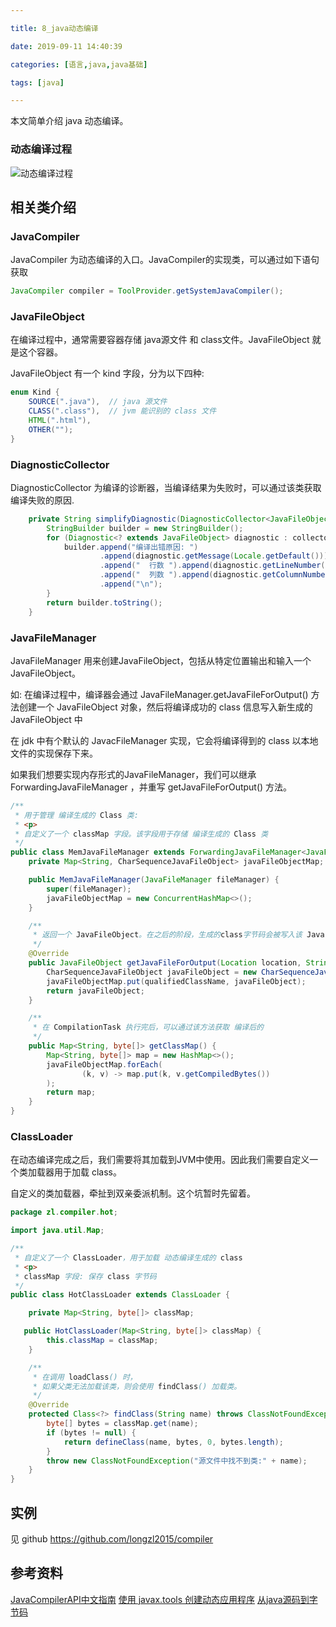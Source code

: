 ```yaml
---

title: 8_java动态编译

date: 2019-09-11 14:40:39

categories: [语言,java,java基础]

tags: [java]

---
```


本文简单介绍 java 动态编译。 

<!--more-->

### 动态编译过程

![动态编译过程](/images/8_java动态编译/动态编译过程.png)

## 相关类介绍

### JavaCompiler

JavaCompiler 为动态编译的入口。JavaCompiler的实现类，可以通过如下语句获取

```java
JavaCompiler compiler = ToolProvider.getSystemJavaCompiler();
```

### JavaFileObject

在编译过程中，通常需要容器存储 java源文件 和 class文件。JavaFileObject 就是这个容器。

JavaFileObject 有一个 kind 字段，分为以下四种:

```java
enum Kind {
    SOURCE(".java"),  // java 源文件
    CLASS(".class"),  // jvm 能识别的 class 文件
    HTML(".html"),   
    OTHER("");
}
```

### DiagnosticCollector

DiagnosticCollector 为编译的诊断器，当编译结果为失败时，可以通过该类获取 编译失败的原因.

```java
    private String simplifyDiagnostic(DiagnosticCollector<JavaFileObject> collector) {
        StringBuilder builder = new StringBuilder();
        for (Diagnostic<? extends JavaFileObject> diagnostic : collector.getDiagnostics()) {
            builder.append("编译出错原因: ")
                    .append(diagnostic.getMessage(Locale.getDefault())).append("\n")
                    .append("  行数 ").append(diagnostic.getLineNumber()).append("\n")
                    .append("  列数 ").append(diagnostic.getColumnNumber()).append("\n")
                    .append("\n");
        }
        return builder.toString();
    }
```

### JavaFileManager

JavaFileManager 用来创建JavaFileObject，包括从特定位置输出和输入一个 JavaFileObject。

如: 在编译过程中，编译器会通过 JavaFileManager.getJavaFileForOutput() 方法创建一个 JavaFileObject 对象，然后将编译成功的 class 信息写入新生成的 JavaFileObject 中

在 jdk 中有个默认的 JavacFileManager 实现，它会将编译得到的 class 以本地文件的实现保存下来。

如果我们想要实现内存形式的JavaFileManager，我们可以继承 ForwardingJavaFileManager ，并重写 getJavaFileForOutput() 方法。

```java
/**
 * 用于管理 编译生成的 Class 类:
 * <p>
 * 自定义了一个 classMap 字段。该字段用于存储 编译生成的 Class 类
 */
public class MemJavaFileManager extends ForwardingJavaFileManager<JavaFileManager> {
    private Map<String, CharSequenceJavaFileObject> javaFileObjectMap;

    public MemJavaFileManager(JavaFileManager fileManager) {
        super(fileManager);
        javaFileObjectMap = new ConcurrentHashMap<>();
    }

    /**
     * 返回一个 JavaFileObject。在之后的阶段，生成的class字节码会被写入该 JavaFileObject 中。
     */
    @Override
    public JavaFileObject getJavaFileForOutput(Location location, String qualifiedClassName, JavaFileObject.Kind kind, FileObject sibling) {
        CharSequenceJavaFileObject javaFileObject = new CharSequenceJavaFileObject(qualifiedClassName, kind);
        javaFileObjectMap.put(qualifiedClassName, javaFileObject);
        return javaFileObject;
    }

    /**
     * 在 CompilationTask 执行完后，可以通过该方法获取 编译后的
     */
    public Map<String, byte[]> getClassMap() {
        Map<String, byte[]> map = new HashMap<>();
        javaFileObjectMap.forEach(
                (k, v) -> map.put(k, v.getCompiledBytes())
        );
        return map;
    }
}
```

### ClassLoader

在动态编译完成之后，我们需要将其加载到JVM中使用。因此我们需要自定义一个类加载器用于加载 class。

自定义的类加载器，牵扯到双亲委派机制。这个坑暂时先留着。

```java
package zl.compiler.hot;

import java.util.Map;

/**
 * 自定义了一个 ClassLoader，用于加载 动态编译生成的 class
 * <p>
 * classMap 字段: 保存 class 字节码
 */
public class HotClassLoader extends ClassLoader {

    private Map<String, byte[]> classMap;

   public HotClassLoader(Map<String, byte[]> classMap) {
        this.classMap = classMap;
    }

    /**
     * 在调用 loadClass() 时，
     * 如果父类无法加载该类，则会使用 findClass() 加载类。
     */
    @Override
    protected Class<?> findClass(String name) throws ClassNotFoundException {
        byte[] bytes = classMap.get(name);
        if (bytes != null) {
            return defineClass(name, bytes, 0, bytes.length);
        }
        throw new ClassNotFoundException("源文件中找不到类:" + name);
    }
}

```

## 实例

见 github https://github.com/longzl2015/compiler



## 参考资料

[JavaCompilerAPI中文指南](http://pfmiles.github.io/blog/dynamic-java/)
[使用 javax.tools 创建动态应用程序](https://www.ibm.com/developerworks/cn/java/j-jcomp/index.html)
[从java源码到字节码](https://www.jianshu.com/p/0d8d6ec256c2)

